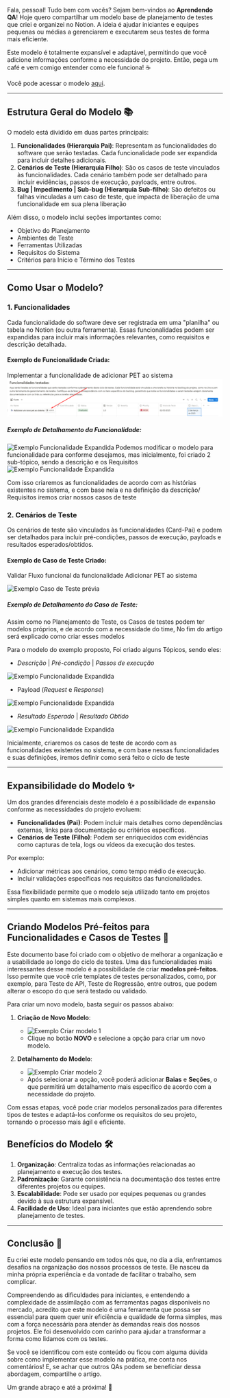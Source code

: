 Fala, pessoal! Tudo bem com vocês? Sejam bem-vindos ao **Aprendendo QA**! Hoje quero compartilhar um modelo base de planejamento de testes que criei e organizei no Notion. A ideia é ajudar iniciantes e equipes pequenas ou médias a gerenciarem e executarem seus testes de forma mais eficiente.

Este modelo é totalmente expansível e adaptável, permitindo que você adicione informações conforme a necessidade do projeto. Então, pega um café e vem comigo entender como ele funciona! ☕

Você pode acessar o modelo <a href="https://www.notion.so/Planejamento-de-Teste-1a54009fc24680d79090cc026df55354?pvs=4" target="_blank">aqui</a>.

---

## Estrutura Geral do Modelo 📚

O modelo está dividido em duas partes principais:

1. **Funcionalidades (Hierarquia Pai)**: Representam as funcionalidades do software que serão testadas. Cada funcionalidade pode ser expandida para incluir detalhes adicionais.
2. **Cenários de Teste (Hierarquia Filho)**: São os casos de teste vinculados às funcionalidades. Cada cenário também pode ser detalhado para incluir evidências, passos de execução, payloads, entre outros.
3. **Bug | Impedimento | Sub-bug (Hierarquia Sub-filho)**: São defeitos ou falhas vinculadas a um caso de teste, que impacta de liberação de uma funcionalidade em sua plena liberação

Além disso, o modelo inclui seções importantes como:

- Objetivo do Planejamento
- Ambientes de Teste
- Ferramentas Utilizadas
- Requisitos do Sistema
- Critérios para Início e Término dos Testes

---

## Como Usar o Modelo?

### 1. Funcionalidades

Cada funcionalidade do software deve ser registrada em uma "planilha" ou tabela no Notion (ou outra ferramenta). Essas funcionalidades podem ser expandidas para incluir mais informações relevantes, como requisitos e descrição detalhada.

#### Exemplo de Funcionalidade Criada:

Implementar a funcionalidade de adicionar PET ao sistema
![Exemplo Funcionalidade prévia](./Image/Funcionalidade-1.png)

##### Exemplo de Detalhamento da Funcionalidade:

![Exemplo Funcionalidade Expandida](/blog/Planejamento-Teste/Funcionalidade-2.png)
Podemos modificar o modelo para funcionalidade para conforme desejamos, mas inicialmente, foi criado 2 sub-tópico, sendo a descrição e os Requisitos
![Exemplo Funcionalidade Expandida](/blog/Planejamento-Teste/Funcionalidade-3.png)

Com isso criaremos as funcionalidades de acordo com as histórias existentes no sistema, e com base nela e na definição da descrição/ Requisitos iremos criar nossos casos de teste

### 2. Cenários de Teste

Os cenários de teste são vinculados às funcionalidades (Card-Pai) e podem ser detalhados para incluir pré-condições, passos de execução, payloads e resultados esperados/obtidos.

#### Exemplo de Caso de Teste Criado:

Validar Fluxo funcional da funcionalidade Adicionar PET ao sistema

![Exemplo Caso de Teste prévia](/blog/Planejamento-Teste/Caso-Teste-1.png)

##### Exemplo de Detalhamento do Caso de Teste:

Assim como no Planejamento de Teste, os Casos de testes podem ter modelos próprios, e de acordo com a necessidade do time, No fim do artigo será explicado como criar esses modelos

Para o modelo do exemplo proposto, Foi criado alguns Tópicos, sendo eles:

- _Descrição_ | _Pré-condição_ | _Passos de execução_

![Exemplo Funcionalidade Expandida](/blog/Planejamento-Teste/Caso-Teste-2.png)

- Payload (_Request_ e _Response_)

![Exemplo Funcionalidade Expandida](/blog/Planejamento-Teste/Caso-Teste-3.png)

- _Resultado Esperado_ | _Resultado Obtido_

![Exemplo Funcionalidade Expandida](/blog/Planejamento-Teste/Caso-Teste-4.png)

Inicialmente, criaremos os casos de teste de acordo com as funcionalidades existentes no sistema, e com base nessas funcionalidades e suas definições, iremos definir como será feito o ciclo de teste

---

## Expansibilidade do Modelo ✨

Um dos grandes diferenciais deste modelo é a possibilidade de expansão conforme as necessidades do projeto evoluem:

- **Funcionalidades (Pai)**: Podem incluir mais detalhes como dependências externas, links para documentação ou critérios específicos.
- **Cenários de Teste (Filho)**: Podem ser enriquecidos com evidências como capturas de tela, logs ou vídeos da execução dos testes.

Por exemplo:

- Adicionar métricas aos cenários, como tempo médio de execução.
- Incluir validações específicas nos requisitos das funcionalidades.

Essa flexibilidade permite que o modelo seja utilizado tanto em projetos simples quanto em sistemas mais complexos.

---

## Criando Modelos Pré-feitos para Funcionalidades e Casos de Testes 📝

Este documento base foi criado com o objetivo de melhorar a organização e a usabilidade ao longo do ciclo de testes. Uma das funcionalidades mais interessantes desse modelo é a possibilidade de criar **modelos pré-feitos**. Isso permite que você crie templates de testes personalizados, como, por exemplo, para Teste de API, Teste de Regressão, entre outros, que podem alterar o escopo do que será testado ou validado.

Para criar um novo modelo, basta seguir os passos abaixo:

1. **Criação de Novo Modelo**:

   - ![Exemplo Criar modelo 1](/blog/Planejamento-Teste/Modelo-1.png)
   - Clique no botão **NOVO** e selecione a opção para criar um novo modelo.

2. **Detalhamento do Modelo**:
   - ![Exemplo Criar modelo 2](/blog/Planejamento-Teste/Modelo-2.png)
   - Após selecionar a opção, você poderá adicionar **Baias** e **Seções**, o que permitirá um detalhamento mais específico de acordo com a necessidade do projeto.

Com essas etapas, você pode criar modelos personalizados para diferentes tipos de testes e adaptá-los conforme os requisitos do seu projeto, tornando o processo mais ágil e eficiente.

## Benefícios do Modelo 🛠️

1. **Organização**: Centraliza todas as informações relacionadas ao planejamento e execução dos testes.
2. **Padronização**: Garante consistência na documentação dos testes entre diferentes projetos ou equipes.
3. **Escalabilidade**: Pode ser usado por equipes pequenas ou grandes devido à sua estrutura expansível.
4. **Facilidade de Uso**: Ideal para iniciantes que estão aprendendo sobre planejamento de testes.

---

## Conclusão 🎯

Eu criei este modelo pensando em todos nós que, no dia a dia, enfrentamos desafios na organização dos nossos processos de teste. Ele nasceu da minha própria experiência e da vontade de facilitar o trabalho, sem complicar.

Compreendendo as dificuldades para iniciantes, e entendendo a complexidade de assimilação com as ferramentas pagas disponiveis no mercado, acredito que este modelo é uma ferramenta que possa ser essencial para quem quer unir eficiência e qualidade de forma simples, mas com a força necessária para atender às demandas reais dos nossos projetos. Ele foi desenvolvido com carinho para ajudar a transformar a forma como lidamos com os testes.

Se você se identificou com este conteúdo ou ficou com alguma dúvida sobre como implementar esse modelo na prática, me conta nos comentários! E, se achar que outros QAs podem se beneficiar dessa abordagem, compartilhe o artigo.

Um grande abraço e até a próxima! 🚀
